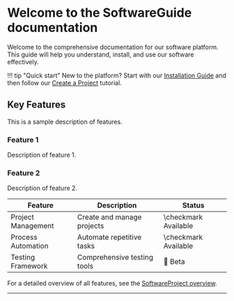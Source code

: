 # Welcome to the SoftwareGuide documentation

Welcome to the comprehensive documentation for our software platform. This guide will help you understand, install, and use our software effectively.

!!! tip "Quick start"
    New to the platform? Start with our [Installation Guide](installation.md) and then follow our [Create a Project](usage/create-project.md) tutorial.

## Key Features
This is a sample description of features.

### Feature 1
Description of feature 1.

### Feature 2
Description of feature 2.

| Feature | Description | Status |
|---------|------------|---------|
| Project Management | Create and manage projects | \checkmark Available |
| Process Automation | Automate repetitive tasks | \checkmark Available |
| Testing Framework | Comprehensive testing tools | 🚧 Beta 

For a detailed overview of all features, see the [SoftwareProject overview](overview.md).

---



